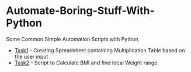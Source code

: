 # Automate-Boring-Stuff-With-Python
Some Common Simple Automation Scripts with Python
- [Task1](https://github.com/MANIDEEP007/Automate-Boring-Stuff-With-Python/tree/master/1.Excel_Multiplication_Table_Maker) - Creating Spreadsheet containing Multiplication Table based on the user input
- [Task2](https://github.com/MANIDEEP007/Automate-Boring-Stuff-With-Python/tree/master/2.BMI_CALCULATOR) - Script to Calculate BMI and find Ideal Weight range
